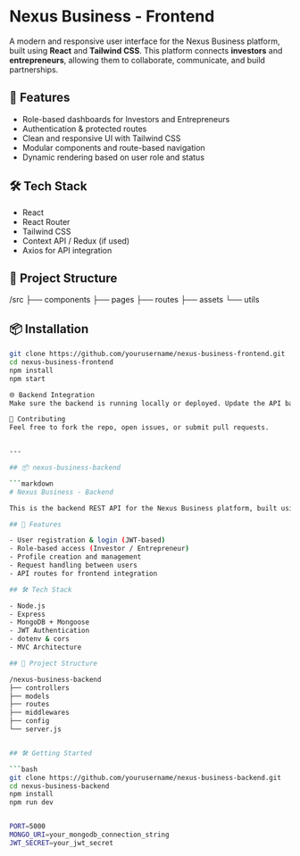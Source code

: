 
# Nexus Business - Frontend

A modern and responsive user interface for the Nexus Business platform, built using **React** and **Tailwind CSS**. This platform connects **investors** and **entrepreneurs**, allowing them to collaborate, communicate, and build partnerships.

## 🚀 Features

- Role-based dashboards for Investors and Entrepreneurs
- Authentication & protected routes
- Clean and responsive UI with Tailwind CSS
- Modular components and route-based navigation
- Dynamic rendering based on user role and status

## 🛠️ Tech Stack

- React
- React Router
- Tailwind CSS
- Context API / Redux (if used)
- Axios for API integration

## 📂 Project Structure

/src
├── components
├── pages
├── routes
├── assets
└── utils



## 📦 Installation

```bash
git clone https://github.com/yourusername/nexus-business-frontend.git
cd nexus-business-frontend
npm install
npm start

🌐 Backend Integration
Make sure the backend is running locally or deployed. Update the API base URL in axios or .env.

🤝 Contributing
Feel free to fork the repo, open issues, or submit pull requests.


---

## 📦 nexus-business-backend

```markdown
# Nexus Business - Backend

This is the backend REST API for the Nexus Business platform, built using **Node.js**, **Express**, and **MongoDB**. It handles user authentication, profile management, and investor-entrepreneur interactions.

## 🚀 Features

- User registration & login (JWT-based)
- Role-based access (Investor / Entrepreneur)
- Profile creation and management
- Request handling between users
- API routes for frontend integration

## 🛠️ Tech Stack

- Node.js
- Express
- MongoDB + Mongoose
- JWT Authentication
- dotenv & cors
- MVC Architecture

## 📂 Project Structure

/nexus-business-backend
├── controllers
├── models
├── routes
├── middlewares
├── config
└── server.js


## 🛠️ Getting Started

```bash
git clone https://github.com/yourusername/nexus-business-backend.git
cd nexus-business-backend
npm install
npm run dev


PORT=5000
MONGO_URI=your_mongodb_connection_string
JWT_SECRET=your_jwt_secret


